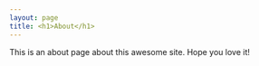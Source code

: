 ```yaml
---
layout: page
title: <h1>About</h1>
---
```


This is an about page about this awesome site.
Hope you love it!

